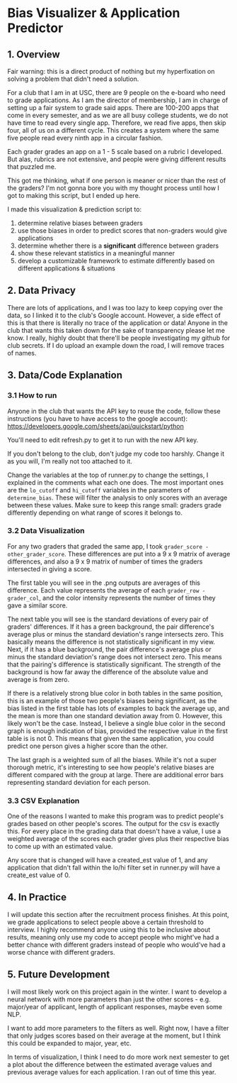 # Bias Visualizer & Application Predictor
## 1. Overview
Fair warning: this is a direct product of nothing but my hyperfixation on solving a problem that didn't need a solution.

For a club that I am in at USC, there are 9 people on the e-board who need to grade applications.
As I am the director of  membership, I am in charge of setting up a fair system to grade said apps.
There are 100-200 apps that come in every semester, and as we are all busy college students, we do not have time to read
every single app.
Therefore, we read five apps, then skip four, all of us on a different cycle.
This creates a system where the same five people read every ninth app in a circular fashion.

Each grader grades an app on a 1 - 5 scale based on a rubric I developed.
But alas, rubrics are not extensive, and people were giving different results that puzzled me.

This got me thinking, what if one person is meaner or nicer than the rest of the graders?
I'm not gonna bore you with my thought process until how I got to making this script, but I ended up here.

I made this visualization & prediction script to:
1. determine relative biases between graders
2. use those biases in order to predict scores that non-graders would give applications
3. determine whether there is a __significant__ difference between graders
4. show these relevant statistics in a meaningful manner
5. develop a customizable framework to estimate differently based on different applications & situations


## 2. Data Privacy
There are lots of applications, and I was too lazy to keep copying over the data,
so I linked it to the club's Google account. 
However, a side effect of this is that there is literally no trace of the application or data!
Anyone in the club that wants this taken down for the sake of transparency please let me know.
I really, highly doubt that there'll be people investigating my github for club secrets.
If I do upload an example down the road, I will remove traces of names.


## 3. Data/Code Explanation
### 3.1 How to run
Anyone in the club that wants the API key to reuse the code, follow these instructions 
(you have to have access to the google account):
https://developers.google.com/sheets/api/quickstart/python

You'll need to edit refresh.py to get it to run with the new API key.

If you don't belong to the club, don't judge my code too harshly. 
Change it as you will, I'm really not too attached to it.

Change the variables at the top of runner.py to change the settings, 
I explained in the comments what each one does. The most important ones are the `lo_cutoff` and `hi_cutoff`
variables in the parameters of `determine_bias`. These will filter the analysis to only scores with an average
between these values. Make sure to keep this range small: graders grade differently depending on what range of scores
it belongs to.

### 3.2 Data Visualization
For any two graders that graded the same app, I took `grader_score - other_grader_score`.
These differences are put into a 9 x 9 matrix of average differences, and also a 9 x 9 matrix of
number of times the graders intersected in giving a score.

The first table you will see in the .png outputs are averages of this difference.
Each value represents the average of each  `grader_row - grader_col`,
and the color intensity represents the number of times they gave a similar score.

The next table you will see is the standard deviations of every pair of graders' differences.
If it has a green background, the pair difference's average plus or minus 
the standard deviation's range intersects zero.
This basically means the difference is not statistically significant in my view.
Next, if it has a blue background, the pair difference's average plus or minus 
the standard deviation's range does not intersect zero.
This means that the pairing's difference is statistically significant.
The strength of the background is how far away the difference of the absolute value and average is from zero.

If there is a relatively strong blue color in both tables in the same position, this is an example
of those two people's biases being significant, as the bias listed in the first table has lots of examples to back the
average up, and the mean is more than one standard deviation away from 0.
However, this likely won't be the case. Instead, I believe a single blue color in the second graph is enough
indication of bias, provided the respective value in the first table is is not 0. 
This means that given the same application, you could predict one person gives a higher score than the other.

The last graph is a weighted sum of all the biases. While it's not a super thorough metric,
it's interesting to see how people's relative biases are different compared with the group at large.
There are additional error bars representing standard deviation for each person.

### 3.3 CSV Explanation
One of the reasons I wanted to make this program was to predict people's grades based on other people's scores.
The output for the csv is exactly this. For every place in the grading data that doesn't have a value,
I use a weighted average of the scores each grader gives plus their respective bias to come up with an estimated value.

Any score that is changed will have a created_est value of 1, and any application that didn't fall within the 
lo/hi filter set in runner.py will have a create_est value of 0.

## 4. In Practice
I will update this section after the recruitment process finishes. At this point, we grade applications to select people
above a certain threshold to interview. I highly recommend anyone using this to be inclusive about results, meaning
only use my code to accept people who might've had a better chance with different graders 
instead of people who would've had a worse chance with different graders.

## 5. Future Development
I will most likely work on this project again in the winter. I want to develop a neural network with more parameters
than just the other scores - e.g. major/year of applicant, length of applicant responses, maybe even some NLP.

I want to add more parameters to the filters as well. Right now, I have a filter that only judges scores based on
their average at the moment, but I think this could be expanded to major, year, etc.

In terms of visualization, I think I need to do more work next semester to get a plot about the difference between
the estimated average values and previous average values for each application. I ran out of time this year.